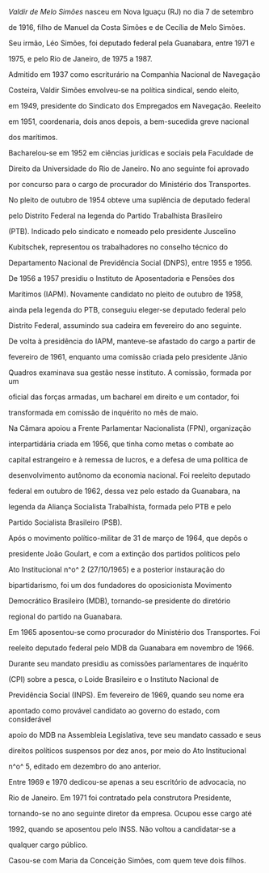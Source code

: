 

*Valdir de Melo Simões* nasceu em Nova Iguaçu (RJ) no dia 7 de setembro

de 1916, filho de Manuel da Costa Simões e de Cecília de Melo Simões.

Seu irmão, Léo Simões, foi deputado federal pela Guanabara, entre 1971 e

1975, e pelo Rio de Janeiro, de 1975 a 1987.



Admitido em 1937 como escriturário na Companhia Nacional de Navegação

Costeira, Valdir Simões envolveu-se na política sindical, sendo eleito,

em 1949, presidente do Sindicato dos Empregados em Navegação. Reeleito

em 1951, coordenaria, dois anos depois, a bem-sucedida greve nacional

dos marítimos.



Bacharelou-se em 1952 em ciências jurídicas e sociais pela Faculdade de

Direito da Universidade do Rio de Janeiro. No ano seguinte foi aprovado

por concurso para o cargo de procurador do Ministério dos Transportes.



No pleito de outubro de 1954 obteve uma suplência de deputado federal

pelo Distrito Federal na legenda do Partido Trabalhista Brasileiro

(PTB). Indicado pelo sindicato e nomeado pelo presidente Juscelino

Kubitschek, representou os trabalhadores no conselho técnico do

Departamento Nacional de Previdência Social (DNPS), entre 1955 e 1956.

De 1956 a 1957 presidiu o Instituto de Aposentadoria e Pensões dos

Marítimos (IAPM). Novamente candidato no pleito de outubro de 1958,

ainda pela legenda do PTB, conseguiu eleger-se deputado federal pelo

Distrito Federal, assumindo sua cadeira em fevereiro do ano seguinte.



De volta à presidência do IAPM, manteve-se afastado do cargo a partir de

fevereiro de 1961, enquanto uma comissão criada pelo presidente Jânio

Quadros examinava sua gestão nesse instituto. A comissão, formada por um

oficial das forças armadas, um bacharel em direito e um contador, foi

transformada em comissão de inquérito no mês de maio.



Na Câmara apoiou a Frente Parlamentar Nacionalista (FPN), organização

interpartidária criada em 1956, que tinha como metas o combate ao

capital estrangeiro e à remessa de lucros, e a defesa de uma política de

desenvolvimento autônomo da economia nacional. Foi reeleito deputado

federal em outubro de 1962, dessa vez pelo estado da Guanabara, na

legenda da Aliança Socialista Trabalhista, formada pelo PTB e pelo

Partido Socialista Brasileiro (PSB).



Após o movimento político-militar de 31 de março de 1964, que depôs o

presidente João Goulart, e com a extinção dos partidos políticos pelo

Ato Institucional n^o^ 2 (27/10/1965) e a posterior instauração do

bipartidarismo, foi um dos fundadores do oposicionista Movimento

Democrático Brasileiro (MDB), tornando-se presidente do diretório

regional do partido na Guanabara.



Em 1965 aposentou-se como procurador do Ministério dos Transportes. Foi

reeleito deputado federal pelo MDB da Guanabara em novembro de 1966.

Durante seu mandato presidiu as comissões parlamentares de inquérito

(CPI) sobre a pesca, o Loide Brasileiro e o Instituto Nacional de

Previdência Social (INPS). Em fevereiro de 1969, quando seu nome era

apontado como provável candidato ao governo do estado, com considerável

apoio do MDB na Assembleia Legislativa, teve seu mandato cassado e seus

direitos políticos suspensos por dez anos, por meio do Ato Institucional

n^o^ 5, editado em dezembro do ano anterior.



Entre 1969 e 1970 dedicou-se apenas a seu escritório de advocacia, no

Rio de Janeiro. Em 1971 foi contratado pela construtora Presidente,

tornando-se no ano seguinte diretor da empresa. Ocupou esse cargo até

1992, quando se aposentou pelo INSS. Não voltou a candidatar-se a

qualquer cargo público.



Casou-se com Maria da Conceição Simões, com quem teve dois filhos.




